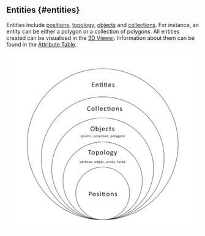 ## Entities {#entities}

Entities include [positions](Position.md), [topology](Topology.md), [objects](Objects.md) and [collections](Collection.md). For instance, an entity can be either a polygon or a collection of polygons. All entities created can be visualised in the [3D Viewer](..\chapter_1_mobius_interface\3D_view.md). Information about them can be found in the [Attribute Table](..\chapter_1_mobius_interface\3D_view.md).

![A Venn Diagram That Illustrates the Hierarchy of Entities](../../assets/chapter_2_assets/Entities.jpg)